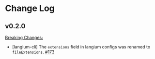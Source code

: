 # Change Log

## v0.2.0

<a name="breaking_changes_0.2.0">[Breaking Changes:](#breaking_changes_0.2.0)</a>

- [langium-cli] The `extensions` field in langium configs was renamed to `fileExtensions`. [#173](https://github.com/langium/langium/pull/173)
